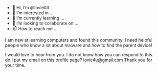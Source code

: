 - 👋 Hi, I’m @lovie03
- 👀 I’m interested in ...
- 🌱 I’m currently learning ...
- 💞️ I’m looking to collaborate on ...
- 📫 How to reach me ...

<!---
lovie03/lovie03 is a ✨ special ✨ repository because its `README.md` (this file) appears on your GitHub profile.
You can click the Preview link to take a look at your changes.
--->I am new at learning computers and found this community. I need helpful people who know a lot about malware and how to find the parent device!
I would love to hear from you. I do not know how you can respond to this. 
do I put my email on this orofile page?
lovie4u@gmail.com 
Thank you for your time. 
